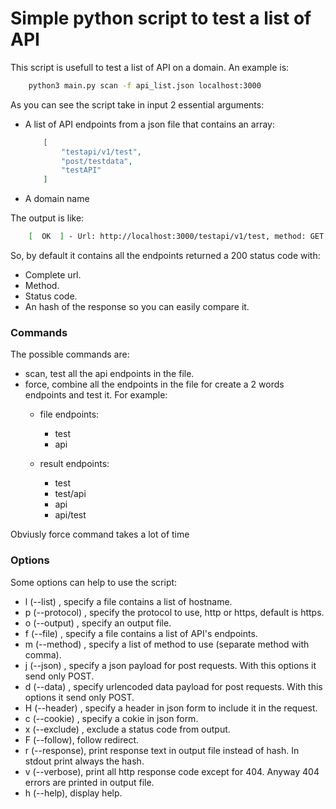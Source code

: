 # Simple python script to test a list of API 

This script is usefull to test a list of API on a domain. An example is:
``` bash
    python3 main.py scan -f api_list.json localhost:3000
```

As you can see the script take in input 2 essential arguments: 
 - A list of API endpoints from a json file that contains an array: 
    ``` json
        [
            "testapi/v1/test",
            "post/testdata",
            "testAPI"
        ]
    ```
 - A domain name

The output is like: 
``` bash
    [  OK  ] - Url: http://localhost:3000/testapi/v1/test, method: GET, status: 200, response: 25762da4fef7ed704a8746ac7a0d37ec
```

So, by default it contains all the endpoints returned a 200 status code with: 
 - Complete url.
 - Method. 
 - Status code.
 - An hash of the response so you can easily compare it.

### Commands 
The possible commands are: 
 - scan, test all the api endpoints in the file.
 - force, combine all the endpoints in the file for create a 2 words endpoints and test it. For example: 
   - file endpoints: 
     - test
     - api 

    - result endpoints:
      - test
      - test/api
      - api
      - api/test 

Obviusly force command takes a lot of time

### Options
Some options can help to use the script: 
 - l (--list) <filename>, specify a file contains a list of hostname.
 - p (--protocol) <protocol>, specify the protocol to use, http or https, default is https.
 - o (--output) <filename>, specify an output file.
 - f (--file) <filename>, specify a file contains a list of API's endpoints.
 - m (--method) <method list>, specify a list of method to use (separate method with comma).
 - j (--json) <string>, specify a json payload for post requests. With this options it send only POST.
 - d (--data) <string>, specify urlencoded data payload for post requests. With this options it send only POST.
 - H (--header) <string>, specify a header in json form to include it in the request.
 - c (--cookie) <string>, specify a cokie in json form.
 - x (--exclude) <status code>, exclude a status code from output.
 - F (--follow), follow redirect.
 - r (--response), print response text in output file instead of hash. In stdout print always the hash.
 - v (--verbose), print all http response code except for 404. Anyway 404 errors are printed in output file.
 - h (--help), display help. 